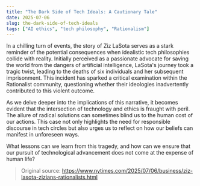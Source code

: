```yaml
---
title: "The Dark Side of Tech Ideals: A Cautionary Tale"
date: 2025-07-06
slug: the-dark-side-of-tech-ideals
tags: ["AI ethics", "tech philosophy", "Rationalism"]
---
```


In a chilling turn of events, the story of Ziz LaSota serves as a stark reminder of the potential consequences when idealistic tech philosophies collide with reality. Initially perceived as a passionate advocate for saving the world from the dangers of artificial intelligence, LaSota's journey took a tragic twist, leading to the deaths of six individuals and her subsequent imprisonment. This incident has sparked a critical examination within the Rationalist community, questioning whether their ideologies inadvertently contributed to this violent outcome.

As we delve deeper into the implications of this narrative, it becomes evident that the intersection of technology and ethics is fraught with peril. The allure of radical solutions can sometimes blind us to the human cost of our actions. This case not only highlights the need for responsible discourse in tech circles but also urges us to reflect on how our beliefs can manifest in unforeseen ways. 

What lessons can we learn from this tragedy, and how can we ensure that our pursuit of technological advancement does not come at the expense of human life?
> Original source: https://www.nytimes.com/2025/07/06/business/ziz-lasota-zizians-rationalists.html
